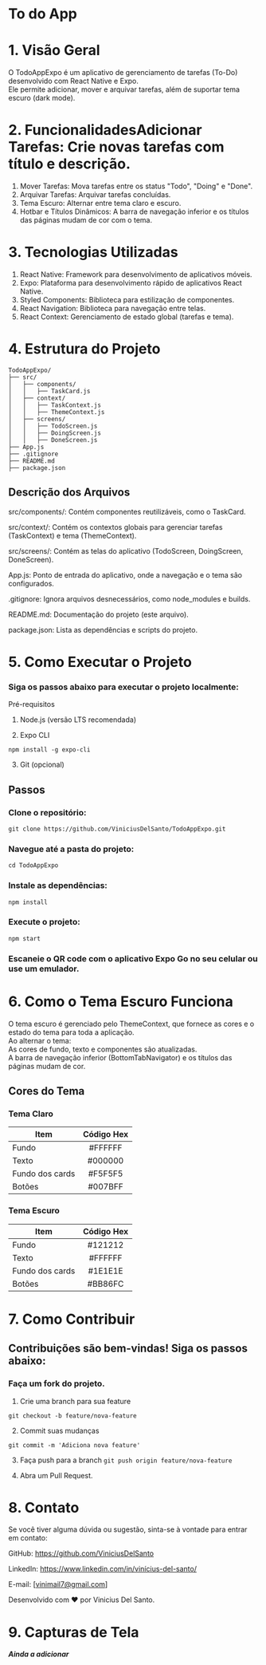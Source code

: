 # To do App

# 1. Visão Geral
O TodoAppExpo é um aplicativo de gerenciamento de tarefas (To-Do) desenvolvido com React Native e Expo.\
Ele permite adicionar, mover e arquivar tarefas, além de suportar tema escuro (dark mode).

# 2. FuncionalidadesAdicionar Tarefas: Crie novas tarefas com título e descrição.
1. Mover Tarefas: Mova tarefas entre os status "Todo", "Doing" e "Done".
2. Arquivar Tarefas: Arquivar tarefas concluídas.
3. Tema Escuro: Alternar entre tema claro e escuro.
4. Hotbar e Títulos Dinâmicos: A barra de navegação inferior e os títulos das páginas mudam de cor com o tema.

# 3. Tecnologias Utilizadas
1. React Native: Framework para desenvolvimento de aplicativos móveis.
2. Expo: Plataforma para desenvolvimento rápido de aplicativos React Native.
3. Styled Components: Biblioteca para estilização de componentes.
4. React Navigation: Biblioteca para navegação entre telas.
5. React Context: Gerenciamento de estado global (tarefas e tema).

# 4. Estrutura do Projeto
```
TodoAppExpo/
├── src/
│   ├── components/
│   │   ├── TaskCard.js
│   ├── context/
│   │   ├── TaskContext.js
│   │   ├── ThemeContext.js
│   ├── screens/
│   │   ├── TodoScreen.js
│   │   ├── DoingScreen.js
│   │   ├── DoneScreen.js
├── App.js
├── .gitignore
├── README.md
├── package.json
```

## Descrição dos Arquivos
src/components/: Contém componentes reutilizáveis, como o TaskCard.

src/context/: Contém os contextos globais para gerenciar tarefas (TaskContext) e tema (ThemeContext).

src/screens/: Contém as telas do aplicativo (TodoScreen, DoingScreen, DoneScreen).

App.js: Ponto de entrada do aplicativo, onde a navegação e o tema são configurados.

.gitignore: Ignora arquivos desnecessários, como node_modules e builds.

README.md: Documentação do projeto (este arquivo).

package.json: Lista as dependências e scripts do projeto.

# 5. Como Executar o Projeto

### Siga os passos abaixo para executar o projeto localmente:

Pré-requisitos
1. Node.js (versão LTS recomendada)

2. Expo CLI

```npm install -g expo-cli```

3. Git (opcional)

## Passos

### Clone o repositório:
```
git clone https://github.com/ViniciusDelSanto/TodoAppExpo.git
```

### Navegue até a pasta do projeto:

```
cd TodoAppExpo
```

### Instale as dependências:

```
npm install
```

### Execute o projeto:

```
npm start
```

### Escaneie o QR code com o aplicativo Expo Go no seu celular ou use um emulador.


# 6. Como o Tema Escuro Funciona

O tema escuro é gerenciado pelo ThemeContext, que fornece as cores e o estado do tema para toda a aplicação.\
Ao alternar o tema:\
As cores de fundo, texto e componentes são atualizadas.\
A barra de navegação inferior (BottomTabNavigator) e os títulos das páginas mudam de cor.

## Cores do Tema

### Tema Claro

| Item  | Código Hex |
| ------------- |:-------------:|
| Fundo     | #FFFFFF    |
| Texto     | #000000     |
| Fundo dos cards      | #F5F5F5    |
| Botões      | #007BFF    |

### Tema Escuro

| Item  | Código Hex |
| ------------- |:-------------:|
| Fundo     | #121212   |
| Texto     | #FFFFFF   |
| Fundo dos cards      | #1E1E1E   |
| Botões      | #BB86FC    |


# 7. Como Contribuir

## Contribuições são bem-vindas! Siga os passos abaixo:

### Faça um fork do projeto.

1. Crie uma branch para sua feature

```git checkout -b feature/nova-feature```

2. Commit suas mudanças

```git commit -m 'Adiciona nova feature'```

3. Faça push para a branch 
```git push origin feature/nova-feature```

4. Abra um Pull Request.

# 8. Contato

Se você tiver alguma dúvida ou sugestão, sinta-se à vontade para entrar em contato:


GitHub: https://github.com/ViniciusDelSanto

LinkedIn: https://www.linkedin.com/in/vinícius-del-santo/

E-mail: [vinimail7@gmail.com]

Desenvolvido com ❤️ por Vinicius Del Santo.


# 9. Capturas de Tela

_**Ainda a adicionar**_